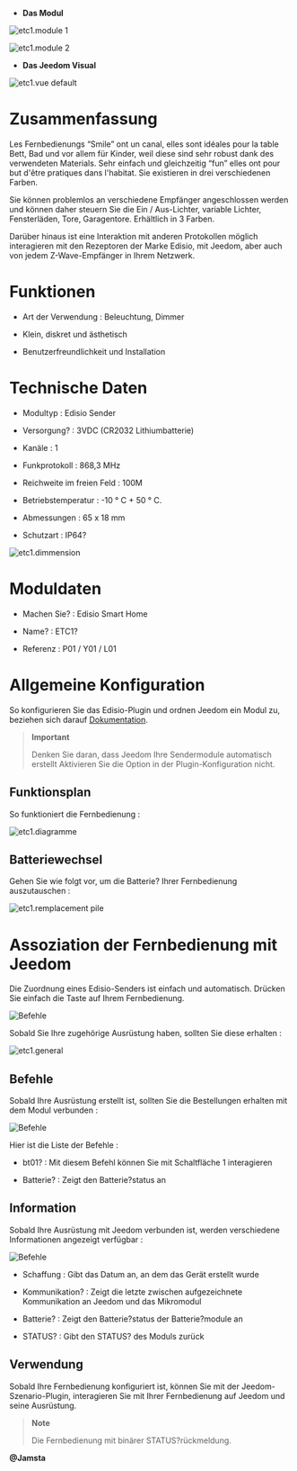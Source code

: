 -   **Das Modul**

![etc1.module 1](images/etc1/etc1.module-1.jpg)

![etc1.module 2](images/etc1/etc1.module-2.png)

-   **Das Jeedom Visual**

![etc1.vue default](images/etc1/etc1.vue-default.jpg)

Zusammenfassung 
======

Les Fernbedienungs “Smile” ont un canal, elles sont idéales pour la table
Bett, Bad und vor allem für Kinder, weil diese sind
sehr robust dank des verwendeten Materials. Sehr einfach und gleichzeitig
“fun” elles ont pour but d'être pratiques dans l'habitat. Sie existieren
in drei verschiedenen Farben.

Sie können problemlos an verschiedene Empfänger angeschlossen werden und können daher
steuern Sie die Ein / Aus-Lichter, variable Lichter,
Fensterläden, Tore, Garagentore. Erhältlich in 3 Farben.

Darüber hinaus ist eine Interaktion mit anderen Protokollen möglich
interagieren mit den Rezeptoren der Marke Edisio, mit Jeedom, aber
auch von jedem Z-Wave-Empfänger in Ihrem Netzwerk.

Funktionen 
=========

-   Art der Verwendung : Beleuchtung, Dimmer

-   Klein, diskret und ästhetisch

-   Benutzerfreundlichkeit und Installation

Technische Daten 
===========================

-   Modultyp : Edisio Sender

-   Versorgung? : 3VDC (CR2032 Lithiumbatterie)

-   Kanäle : 1

-   Funkprotokoll : 868,3 MHz

-   Reichweite im freien Feld : 100M

-   Betriebstemperatur : -10 ° C + 50 ° C.

-   Abmessungen : 65 x 18 mm

-   Schutzart : IP64?

![etc1.dimmension](images/etc1/etc1.dimmension.png)

Moduldaten 
=================

-   Machen Sie? : Edisio Smart Home

-   Name? : ETC1?

-   Referenz : P01 / Y01 / L01

Allgemeine Konfiguration 
======================

So konfigurieren Sie das Edisio-Plugin und ordnen Jeedom ein Modul zu,
beziehen sich darauf
[Dokumentation](https://www.jeedom.fr/doc/documentation/plugins/edisio/de_DE/edisio.html).

> **Important**
>
> Denken Sie daran, dass Jeedom Ihre Sendermodule automatisch erstellt
> Aktivieren Sie die Option in der Plugin-Konfiguration nicht.

Funktionsplan 
---------------------------

So funktioniert die Fernbedienung :

![etc1.diagramme](images/etc1/etc1.diagramme.jpg)

Batteriewechsel 
-----------------------

Gehen Sie wie folgt vor, um die Batterie? Ihrer Fernbedienung auszutauschen
:

![etc1.remplacement pile](images/etc1/etc1.remplacement-pile.jpg)

Assoziation der Fernbedienung mit Jeedom 
=======================================

Die Zuordnung eines Edisio-Senders ist einfach und
automatisch. Drücken Sie einfach die Taste auf Ihrem
Fernbedienung.

![Befehle](images/etc1/etc1.touche-c.jpg)

Sobald Sie Ihre zugehörige Ausrüstung haben, sollten Sie diese erhalten :

![etc1.general](images/etc1/etc1.general.jpg)

Befehle 
---------

Sobald Ihre Ausrüstung erstellt ist, sollten Sie die Bestellungen erhalten
mit dem Modul verbunden :

![Befehle](images/etc1/etc1.commandes.jpg)

Hier ist die Liste der Befehle :

-   bt01? : Mit diesem Befehl können Sie mit Schaltfläche 1 interagieren

-   Batterie? : Zeigt den Batterie?status an

Information 
------------

Sobald Ihre Ausrüstung mit Jeedom verbunden ist, werden verschiedene Informationen angezeigt
verfügbar :

![Befehle](images/etc1/etc1.informations.jpg)

-   Schaffung : Gibt das Datum an, an dem das Gerät erstellt wurde

-   Kommunikation? : Zeigt die letzte zwischen aufgezeichnete Kommunikation an
    Jeedom und das Mikromodul

-   Batterie? : Zeigt den Batterie?status der Batterie?module an

-   STATUS? : Gibt den STATUS? des Moduls zurück

Verwendung 
-----------

Sobald Ihre Fernbedienung konfiguriert ist, können Sie mit der
Jeedom-Szenario-Plugin, interagieren Sie mit Ihrer Fernbedienung auf Jeedom
und seine Ausrüstung.

> **Note**
>
> Die Fernbedienung mit binärer STATUS?rückmeldung.

**@Jamsta**
